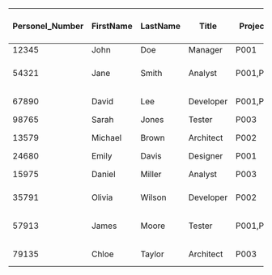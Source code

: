 | Personel_Number | FirstName | LastName | Title     | ProjectNumber  | ProjectRole               | Hours in Project |
|-----------------|-----------|----------|-----------|----------------|---------------------------|------------------|
| 12345           | John      | Doe      | Manager   | P001           | Project Lead              | 40               |
| 54321           | Jane      | Smith    | Analyst   | P001,P002      | Data Analyst,Data Analyst | 35               |
| 67890           | David     | Lee      | Developer | P001,P003      | Developer,Data Analyst    | 30               |
| 98765           | Sarah     | Jones    | Tester    | P003           | Tester                    | 32               |
| 13579           | Michael   | Brown    | Architect | P002           | Solution Architect        | 45               |
| 24680           | Emily     | Davis    | Designer  | P001           | UX Designer               | 38               |
| 15975           | Daniel    | Miller   | Analyst   | P003           | Business Analyst          | 30               |
| 35791           | Olivia    | Wilson   | Developer | P002           | Senior Developer          | 40               |
| 57913           | James     | Moore    | Tester    | P001,P002,P003 | QA Lead,QA,QA Lead        | 35               |
| 79135           | Chloe     | Taylor   | Architect | P003           | Enterprise Architect      | 50               |
